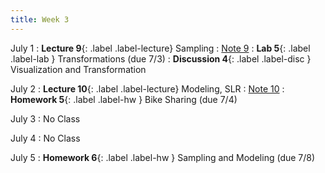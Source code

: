 ```yaml
---
title: Week 3
---
```


July 1
: **Lecture 9**{: .label .label-lecture} Sampling
    : [Note 9](https://ds100.org/course-notes/sampling/sampling.html)
: **Lab 5**{: .label .label-lab } Transformations (due 7/3)
: **Discussion 4**{: .label .label-disc } Visualization and Transformation

July 2
: **Lecture 10**{: .label .label-lecture} Modeling, SLR
    : [Note 10](https://ds100.org/course-notes/intro_to_modeling/intro_to_modeling.html)
: **Homework 5**{: .label .label-hw } Bike Sharing (due 7/4)

July 3
: No Class

July 4
: No Class

July 5
: **Homework 6**{: .label .label-hw } Sampling and Modeling (due 7/8)